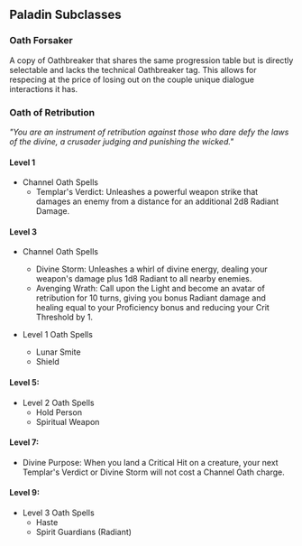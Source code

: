 ## Paladin Subclasses

### Oath Forsaker

A copy of Oathbreaker that shares the same progression table but is directly selectable and lacks the technical Oathbreaker tag.
This allows for respecing at the price of losing out on the couple unique dialogue interactions it has.

### Oath of Retribution

*"You are an instrument of retribution against those who dare defy the laws of the divine, a crusader judging and punishing the wicked."*

#### Level 1

- Channel Oath Spells 
  - Templar's Verdict: Unleashes a powerful weapon strike that damages an enemy from a distance for an additional 2d8 Radiant Damage.
  
#### Level 3

- Channel Oath Spells
  - Divine Storm: Unleashes a whirl of divine energy, dealing your weapon's damage plus 1d8 Radiant to all nearby enemies.
  - Avenging Wrath: Call upon the Light and become an avatar of retribution for 10 turns, giving you bonus Radiant damage and healing equal to your Proficiency bonus and reducing your Crit Threshold by 1.

- Level 1 Oath Spells
  - Lunar Smite
  - Shield

#### Level 5:

- Level 2 Oath Spells
  - Hold Person
  - Spiritual Weapon

#### Level 7:

- Divine Purpose: When you land a Critical Hit on a creature, your next Templar's Verdict or Divine Storm will not cost a Channel Oath charge.

#### Level 9:

- Level 3 Oath Spells
  - Haste
  - Spirit Guardians (Radiant)
